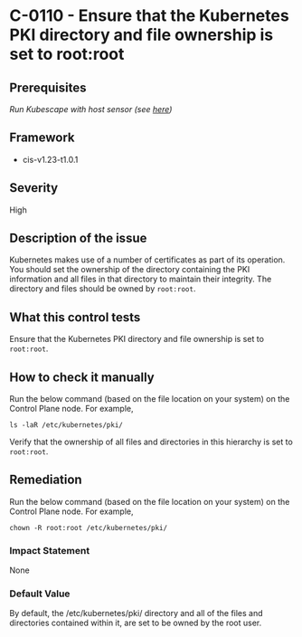 # C-0110 - Ensure that the Kubernetes PKI directory and file ownership is set to root:root

## Prerequisites
 *Run Kubescape with host sensor (see [here](https://hub.armo.cloud/docs/host-sensor))*
 
## Framework
* cis-v1.23-t1.0.1
 
## Severity
High

## Description of the issue
Kubernetes makes use of a number of certificates as part of its operation. You should set the ownership of the directory containing the PKI information and all files in that directory to maintain their integrity. The directory and files should be owned by `root:root`.
 
## What this control tests 
Ensure that the Kubernetes PKI directory and file ownership is set to `root:root`.
 
## How to check it manually 
Run the below command (based on the file location on your system) on the Control Plane node. For example,

 
```
ls -laR /etc/kubernetes/pki/

```
 Verify that the ownership of all files and directories in this hierarchy is set to `root:root`.
 
## Remediation
Run the below command (based on the file location on your system) on the Control Plane node. For example,

 
```
chown -R root:root /etc/kubernetes/pki/

```
 
### Impact Statement
None
 
### Default Value
By default, the /etc/kubernetes/pki/ directory and all of the files and directories contained within it, are set to be owned by the root user.
 
